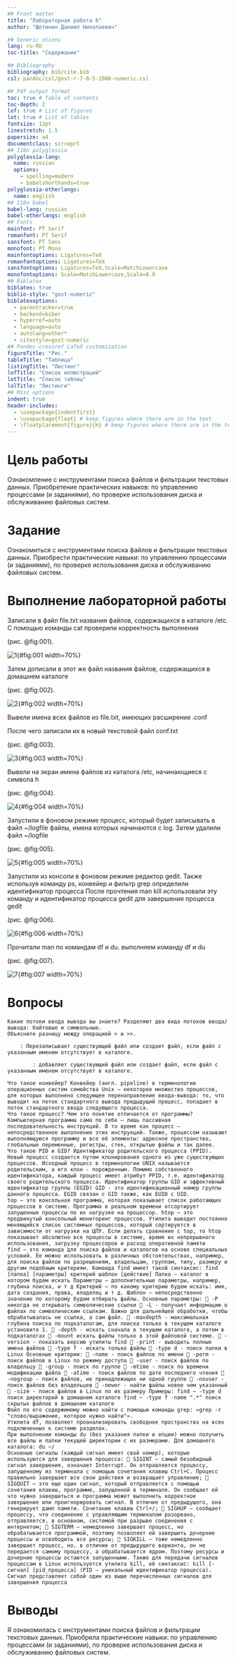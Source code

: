 ```yaml
---
## Front matter
title: "Лабораторная работа 6"
author: "Щетинин Даниил Николаевич"

## Generic otions
lang: ru-RU
toc-title: "Содержание"

## Bibliography
bibliography: bib/cite.bib
csl: pandoc/csl/gost-r-7-0-5-2008-numeric.csl

## Pdf output format
toc: true # Table of contents
toc-depth: 2
lof: true # List of figures
lot: true # List of tables
fontsize: 12pt
linestretch: 1.5
papersize: a4
documentclass: scrreprt
## I18n polyglossia
polyglossia-lang:
  name: russian
  options:
	- spelling=modern
	- babelshorthands=true
polyglossia-otherlangs:
  name: english
## I18n babel
babel-lang: russian
babel-otherlangs: english
## Fonts
mainfont: PT Serif
romanfont: PT Serif
sansfont: PT Sans
monofont: PT Mono
mainfontoptions: Ligatures=TeX
romanfontoptions: Ligatures=TeX
sansfontoptions: Ligatures=TeX,Scale=MatchLowercase
monofontoptions: Scale=MatchLowercase,Scale=0.9
## Biblatex
biblatex: true
biblio-style: "gost-numeric"
biblatexoptions:
  - parentracker=true
  - backend=biber
  - hyperref=auto
  - language=auto
  - autolang=other*
  - citestyle=gost-numeric
## Pandoc-crossref LaTeX customization
figureTitle: "Рис."
tableTitle: "Таблица"
listingTitle: "Листинг"
lofTitle: "Список иллюстраций"
lotTitle: "Список таблиц"
lolTitle: "Листинги"
## Misc options
indent: true
header-includes:
  - \usepackage{indentfirst}
  - \usepackage{float} # keep figures where there are in the text
  - \floatplacement{figure}{H} # keep figures where there are in the text
---
```


# Цель работы


Ознакомление с инструментами поиска файлов и фильтрации текстовых данных. Приобретение практических навыков: по управлению процессами (и заданиями), по проверке использования диска и обслуживанию файловых систем.
    
# Задание

Ознакомиться с инструментами поиска файлов и фильтрации текстовых данных. Приобрести практические навыки: по управлению процессами (и заданиями), по проверке использования диска и обслуживанию файловых систем.
   
# Выполнение лабораторной работы 

Записали в файл file.txt названия файлов, содержащихся в каталоге /etc. С помощью команды cat проверили корректность выполнения

(рис. @fig:001).

![1](image/1.jpg){#fig:001 width=70%}

Затем дописали в этот же файл названия файлов, содержащихся в домашнем каталоге

(рис. @fig:002).

![2](image/2.jpg){#fig:002 width=70%}

Вывели имена всех файлов из file.txt, имеющих расширение .conf

После чего записали их в новый текстовой файл conf.txt

(рис. @fig:003).

![3](image/3.jpg){#fig:003 width=70%}

Вывели на экран имена файлов из каталога /etc, начинающиеся с символа h

(рис. @fig:004).

![4](image/4.jpg){#fig:004 width=70%}

Запустили в фоновом режиме процесс, который будет записывать в файл ~/logfile файлы, имена которых начинаются с log. Затем удалили файл ~/logfile  

(рис. @fig:005).

![5](image/5.jpg){#fig:005 width=70%}

Запустили из консоли в фоновом режиме редактор gedit. Также используя команду ps, конвейер и фильтр grep определили идентификатор процесса
После прочтения man kill использовали эту команду и идентификатор процесса gedit для завершения процесса gedit 

(рис. @fig:006).

![6](image/6.jpg){#fig:006 width=70%}

Прочитали man по командам df и du. выполняем команду df и du 


(рис. @fig:007).

![7](image/7.jpg){#fig:007 width=70%}



# Вопросы

 
   
    Какие потоки ввода вывода вы знаете? Разделяют два вида потоков ввода/вывода: байтовые и символьные.
    Объясните разницу между операцией > и >>.

        : Перезаписывает существующий файл или создает файл, если файл с указанным именем отсутствует в каталоге.

            : добавляет существующий файл или создает файл, если файл с указанным именем отсутствует в каталоге.

    Что такое конвейер? Конвейер (англ. pipeline) в терминологии операционных систем семейства Unix — некоторое множество процессов, для которых выполнено следующее перенаправление ввода-вывода: то, что выводит на поток стандартного вывода предыдущий процесс, попадает в поток стандартного ввода следующего процесса.
    Что такое процесс? Чем это понятие отличается от программы? Компьютерная программа сама по себе — лишь пассивная последовательность инструкций. В то время как процесс — непосредственное выполнение этих инструкций. Также, процессом называют выполняющуюся программу и все её элементы: адресное пространство, глобальные переменные, регистры, стек, открытые файлы и так далее.
    Что такое PID и GID? Идентификатор родительского процесса (PPID). Новый процесс создается путем клонирования одного из уже существующих процессов. Исходный процесс в терминологии UNIX называется родительским, а его клон - порожденным. Помимо собственного идентификатора, каждый процесс имеет атрибут PPID, т.е. идентификатор своего родительского процесса. Идентификатор группы GID и эффективный идентификатор группы (EGID) GID - это идентификационный номер группы данного процесса. EGID связан с GID также, как EUID с UID.
    top − это консольная программа, которая показывает список работающих процессов в системе. Программа в реальном времени отсортирует запущенные процессы по их нагрузке на процессор. htop − это продвинутый консольный мониторинг процессов. Утилита выводит постоянно меняющийся список системных процессов, который сортируется в зависимости от нагрузки на ЦПУ. Если делать сравнение с top, то htop показывает абсолютно все процессы в системе, время их непрерывного использования, загрузку процессоров и расход оперативной памяти
    find − это команда для поиска файлов и каталогов на основе специальных условий. Ее можно использовать в различных обстоятельствах, например, для поиска файлов по разрешениям, владельцам, группам, типу, размеру и другим подобным критериям. Команда find имеет такой синтаксис: find [папка] [параметры] критерий шаблон [действие] Папка − каталог в котором будем искать Параметры − дополнительные параметры, например, глубина поиска, и т д Критерий − по какому критерию будем искать: имя, дата создания, права, владелец и т д. Шаблон – непосредственно значение по которому будем отбирать файлы. Основные параметры:  -P никогда не открывать символические ссылки  -L - получает информацию о файлах по символическим ссылкам. Важно для дальнейшей обработки, чтобы обрабатывалась не ссылка, а сам файл.  -maxdepth - максимальная глубина поиска по подкаталогам, для поиска только в текущем каталоге установите 1.  -depth - искать сначала в текущем каталоге, а потом в подкаталогах  -mount искать файлы только в этой файловой системе.  -version - показать версию утилиты find  -print - выводить полные имена файлов  -type f - искать только файлы  -type d - поиск папки в Linux Основные критерии:  -name - поиск файлов по имени  -perm - поиск файлов в Linux по режиму доступа  -user - поиск файлов по владельцу  -group - поиск по группе  -mtime - поиск по времени модификации файла  -atime - поиск файлов по дате последнего чтения  -nogroup - поиск файлов, не принадлежащих ни одной группе  -nouser - поиск файлов без владельцев  -newer - найти файлы новее чем указанный  -size - поиск файлов в Linux по их размеру Примеры: find ~ -type d поиск директорий в домашнем каталоге find ~ -type f -name ".*" поиск скрытых файлов в домашнем каталоге
    Файл по его содержимому можно найти с помощью команды grep: «grep -r "слово/выражение, которое нужно найти"».
    Утилита df, позволяет проанализировать свободное пространство на всех подключенных к системе разделах.
    При выполнении команды du (без указания папки и опции) можно получить все файлы и папки текущей директории с их размерами. Для домашнего каталога: du ~/
    Основные сигналы (каждый сигнал имеет свой номер), которые используются для завершения процесса:  SIGINT – самый безобидный сигнал завершения, означает Interrupt. Он отправляется процессу, запущенному из терминала с помощью сочетания клавиш Ctrl+C. Процесс правильно завершает все свои действия и возвращает управление;  SIGQUIT – это еще один сигнал, который отправляется с помощью сочетания клавиш, программе, запущенной в терминале. Он сообщает ей что нужно завершиться и программа может выполнить корректное завершение или проигнорировать сигнал. В отличие от предыдущего, она генерирует дамп памяти. Сочетание клавиш Ctrl+/;  SIGHUP – сообщает процессу, что соединение с управляющим терминалом разорвано, отправляется, в основном, системой при разрыве соединения с интернетом;  SIGTERM – немедленно завершает процесс, но обрабатывается программой, поэтому позволяет ей завершить дочерние процессы и освободить все ресурсы;  SIGKILL – тоже немедленно завершает процесс, но, в отличие от предыдущего варианта, он не передается самому процессу, а обрабатывается ядром. Поэтому ресурсы и дочерние процессы остаются запущенными. Также для передачи сигналов процессам в Linux используется утилита kill, её синтаксис: kill [-сигнал] [pid_процесса] (PID – уникальный идентификатор процесса). Сигнал представляет собой один из выше перечисленных сигналов для завершения процесса

# Выводы

Я ознакомилась с инструментами поиска файлов и фильтрации текстовых данных. Приобрела практические навыки: по управлению процессами (и заданиями), по проверке использования диска и обслуживанию файловых систем.

